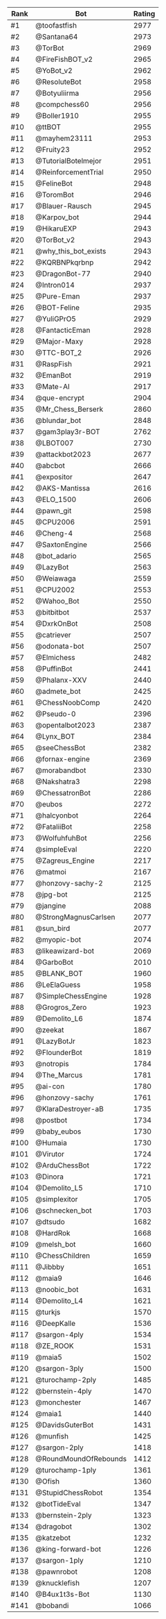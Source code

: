 Rank|Bot|Rating
---|---|---
#1|@toofastfish|2977
#2|@Santana64|2973
#3|@TorBot|2969
#4|@FireFishBOT_v2|2965
#5|@YoBot_v2|2962
#6|@ResoluteBot|2958
#7|@Botyuliirma|2956
#8|@compchess60|2956
#9|@Boller1910|2955
#10|@ttBOT|2955
#11|@mayhem23111|2953
#12|@Fruity23|2952
#13|@TutorialBotelmejor|2951
#14|@ReinforcementTrial|2950
#15|@FelineBot|2948
#16|@ToromBot|2946
#17|@Blauer-Rausch|2945
#18|@Karpov_bot|2944
#19|@HikaruEXP|2943
#20|@TorBot_v2|2943
#21|@why_this_bot_exists|2943
#22|@KQRBNPkqrbnp|2942
#23|@DragonBot-77|2940
#24|@Intron014|2937
#25|@Pure-Eman|2937
#26|@BOT-Feline|2935
#27|@YuliGPrO5|2929
#28|@FantacticEman|2928
#29|@Major-Maxy|2928
#30|@TTC-BOT_2|2926
#31|@RaspFish|2921
#32|@EmanBot|2919
#33|@Mate-AI|2917
#34|@que-encrypt|2904
#35|@Mr_Chess_Berserk|2860
#36|@blundar_bot|2848
#37|@gam3play3r-BOT|2762
#38|@LBOT007|2730
#39|@attackbot2023|2677
#40|@abcbot|2666
#41|@expositor|2647
#42|@AKS-Mantissa|2616
#43|@ELO_1500|2606
#44|@pawn_git|2598
#45|@CPU2006|2591
#46|@Cheng-4|2568
#47|@SaxtonEngine|2566
#48|@bot_adario|2565
#49|@LazyBot|2563
#50|@Weiawaga|2559
#51|@CPU2002|2553
#52|@Wahoo_Bot|2550
#53|@bitbitbot|2537
#54|@DxrkOnBot|2508
#55|@catriever|2507
#56|@odonata-bot|2507
#57|@Elmichess|2482
#58|@PuffinBot|2441
#59|@Phalanx-XXV|2440
#60|@admete_bot|2425
#61|@ChessNoobComp|2420
#62|@Pseudo-0|2396
#63|@opentalbot2023|2387
#64|@Lynx_BOT|2384
#65|@seeChessBot|2382
#66|@fornax-engine|2369
#67|@morabandbot|2330
#68|@Nakshatra3|2298
#69|@ChessatronBot|2286
#70|@eubos|2272
#71|@halcyonbot|2264
#72|@FataliiBot|2258
#73|@WolfuhfuhBot|2256
#74|@simpleEval|2220
#75|@Zagreus_Engine|2217
#76|@matmoi|2167
#77|@honzovy-sachy-2|2125
#78|@jpg-bot|2125
#79|@jangine|2088
#80|@StrongMagnusCarlsen|2077
#81|@sun_bird|2077
#82|@myopic-bot|2074
#83|@likeawizard-bot|2069
#84|@GarboBot|2010
#85|@BLANK_BOT|1960
#86|@LeElaGuess|1958
#87|@SimpleChessEngine|1928
#88|@Grogros_Zero|1923
#89|@Demolito_L6|1874
#90|@zeekat|1867
#91|@LazyBotJr|1823
#92|@FlounderBot|1819
#93|@notropis|1784
#94|@The_Marcus|1781
#95|@ai-con|1780
#96|@honzovy-sachy|1761
#97|@KlaraDestroyer-aB|1735
#98|@postbot|1734
#99|@baby_eubos|1730
#100|@Humaia|1730
#101|@Virutor|1724
#102|@ArduChessBot|1722
#103|@Dinora|1721
#104|@Demolito_L5|1710
#105|@simplexitor|1705
#106|@schnecken_bot|1703
#107|@dtsudo|1682
#108|@HardRok|1668
#109|@melsh_bot|1660
#110|@ChessChildren|1659
#111|@Jibbby|1651
#112|@maia9|1646
#113|@noobic_bot|1631
#114|@Demolito_L4|1621
#115|@turkjs|1570
#116|@DeepKalle|1536
#117|@sargon-4ply|1534
#118|@ZE_ROOK|1531
#119|@maia5|1502
#120|@sargon-3ply|1500
#121|@turochamp-2ply|1485
#122|@bernstein-4ply|1470
#123|@monchester|1467
#124|@maia1|1440
#125|@DavidsGuterBot|1431
#126|@munfish|1425
#127|@sargon-2ply|1418
#128|@RoundMoundOfRebounds|1412
#129|@turochamp-1ply|1361
#130|@Ofish|1360
#131|@StupidChessRobot|1354
#132|@botTideEval|1347
#133|@bernstein-2ply|1323
#134|@dragobot|1302
#135|@katzebot|1232
#136|@king-forward-bot|1226
#137|@sargon-1ply|1210
#138|@pawnrobot|1208
#139|@knucklefish|1207
#140|@B4ux1t3s-Bot|1130
#141|@bobandi|1066
